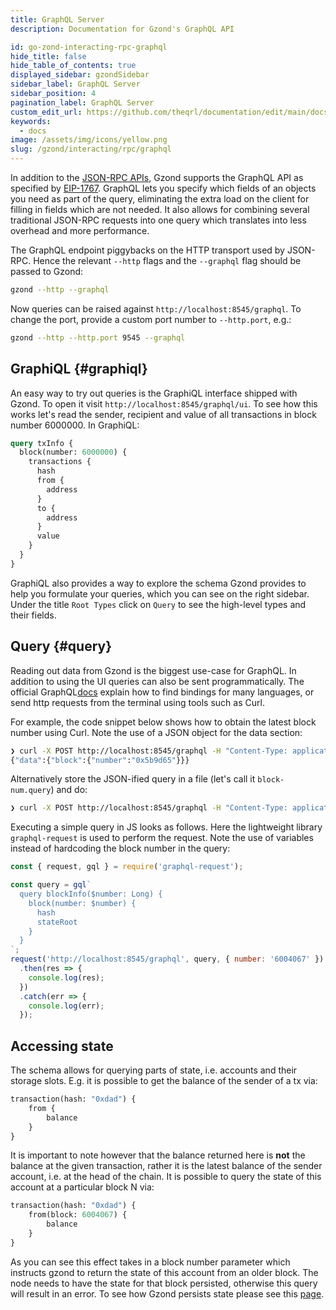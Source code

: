 ```yaml
---
title: GraphQL Server
description: Documentation for Gzond's GraphQL API

id: go-zond-interacting-rpc-graphql
hide_title: false
hide_table_of_contents: true
displayed_sidebar: gzondSidebar
sidebar_label: GraphQL Server
sidebar_position: 4
pagination_label: GraphQL Server
custom_edit_url: https://github.com/theqrl/documentation/edit/main/docs/getting-started.md
keywords:
  - docs
image: /assets/img/icons/yellow.png
slug: /gzond/interacting/rpc/graphql
---
```


In addition to the [JSON-RPC APIs](/docs/interacting-with-gzond/rpc/), Gzond supports the GraphQL API as specified by [EIP-1767](https://eips.zond.org/EIPS/eip-1767). GraphQL lets you specify which fields of an objects you need as part of the query, eliminating the extra load on the client for filling in fields which are not needed. It also allows for combining several traditional JSON-RPC requests into one query which translates into less overhead and more performance.

The GraphQL endpoint piggybacks on the HTTP transport used by JSON-RPC. Hence the relevant `--http` flags and the `--graphql` flag should be passed to Gzond:

```sh
gzond --http --graphql
```

Now queries can be raised against `http://localhost:8545/graphql`. To change the port, provide a custom port number to `--http.port`, e.g.:

```sh
gzond --http --http.port 9545 --graphql
```

## GraphiQL \{#graphiql}

An easy way to try out queries is the GraphiQL interface shipped with Gzond. To open it visit `http://localhost:8545/graphql/ui`. To see how this works let's read the sender, recipient and value of all transactions in block number 6000000. In GraphiQL:

```graphql
query txInfo {
  block(number: 6000000) {
    transactions {
      hash
      from {
        address
      }
      to {
        address
      }
      value
    }
  }
}
```

GraphiQL also provides a way to explore the schema Gzond provides to help you formulate your queries, which you can see on the right sidebar. Under the title `Root Types` click on `Query` to see the high-level types and their fields.

## Query \{#query}

Reading out data from Gzond is the biggest use-case for GraphQL. In addition to using the UI queries can also be sent programmatically. The official GraphQL[docs](https://graphql.org/code/) explain how to find bindings for many languages, or send http requests from the terminal using tools such as Curl.

For example, the code snippet below shows how to obtain the latest block number using Curl. Note the use of a JSON object for the data section:

```sh
❯ curl -X POST http://localhost:8545/graphql -H "Content-Type: application/json" --data '{ "query": "query { block { number } }" }'
{"data":{"block":{"number":"0x5b9d65"}}}
```

Alternatively store the JSON-ified query in a file (let's call it `block-num.query`) and do:

```sh
❯ curl -X POST http://localhost:8545/graphql -H "Content-Type: application/json" --data '@block-num.query'
```

Executing a simple query in JS looks as follows. Here the lightweight library `graphql-request` is used to perform the request. Note the use of variables instead of hardcoding the block number in the query:

```js
const { request, gql } = require('graphql-request');

const query = gql`
  query blockInfo($number: Long) {
    block(number: $number) {
      hash
      stateRoot
    }
  }
`;
request('http://localhost:8545/graphql', query, { number: '6004067' })
  .then(res => {
    console.log(res);
  })
  .catch(err => {
    console.log(err);
  });
```

## Accessing state

The schema allows for querying parts of state, i.e. accounts and their storage slots. E.g. it is possible to get the balance of the sender of a tx via:

```graphql
transaction(hash: "0xdad") {
    from {
        balance
    }
}
```

It is important to note however that the balance returned here is **not** the balance at the given transaction, rather it is the latest balance of the sender account, i.e. at the head of the chain. It is possible to query the state of this account at a particular block N via:

```graphql
transaction(hash: "0xdad") {
    from(block: 6004067) {
        balance
    }
}
```

As you can see this effect takes in a block number parameter which instructs gzond to return the state of this account from an older block. The node needs to have the state for that block persisted, otherwise this query will result in an error. To see how Gzond persists state please see this [page](/docs/developers/evm-tracing#state-availability).
